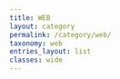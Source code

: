 ```yaml
---
title: WEB
layout: category
permalink: /category/web/
taxonomy: web
entries_layout: list
classes: wide
---
```

